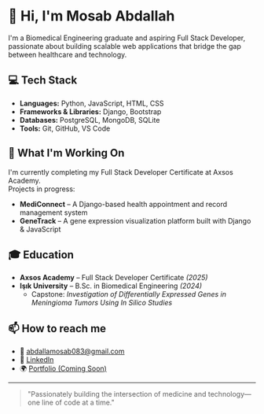 # 👋 Hi, I'm Mosab Abdallah

I'm a Biomedical Engineering graduate and aspiring Full Stack Developer, passionate about building scalable web applications that bridge the gap between healthcare and technology.

## 💻 Tech Stack
- **Languages:** Python, JavaScript, HTML, CSS  
- **Frameworks & Libraries:** Django, Bootstrap  
- **Databases:** PostgreSQL, MongoDB, SQLite  
- **Tools:** Git, GitHub, VS Code  

## 🔭 What I'm Working On
I'm currently completing my Full Stack Developer Certificate at Axsos Academy.  
Projects in progress:
- **MediConnect** – A Django-based health appointment and record management system  
- **GeneTrack** – A gene expression visualization platform built with Django & JavaScript  

## 🎓 Education
- **Axsos Academy** – Full Stack Developer Certificate *(2025)*  
- **Işık University** – B.Sc. in Biomedical Engineering *(2024)*  
  - Capstone: *Investigation of Differentially Expressed Genes in Meningioma Tumors Using In Silico Studies*

## 📫 How to reach me
- 📧 abdallamosab083@gmail.com  
- 💼 [LinkedIn](https://www.linkedin.com/in/yourusername)  
- 🌍 [Portfolio (Coming Soon)](https://yourportfolio.com)  

---

> "Passionately building the intersection of medicine and technology—one line of code at a time."

